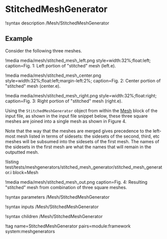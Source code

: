 # StitchedMeshGenerator

!syntax description /Mesh/StitchedMeshGenerator

## Example

Consider the following three meshes.

!media media/mesh/stitched_mesh_left.png style=width:32%;float:left; caption=Fig. 1: Left portion of "stitched" mesh (left.e).

!media media/mesh/stitched_mesh_center.png style=width:32%;float:left;margin-left:2%; caption=Fig. 2: Center portion of "stitched" mesh (center.e).

!media media/mesh/stitched_mesh_right.png style=width:32%;float:right; caption=Fig. 3: Right portion of "stitched" mesh (right.e).

Using the `StitchedMeshGenerator` object from within the [Mesh](/Mesh/index.md) block of the input file, as shown in the input
file snippet below, these three square meshes are joined into a single mesh as shown in Figure 4.

Note that the way that the meshes are merged gives precedence to the left-most mesh listed in terms of sidesets: the sidesets of the second, third, etc meshes will be subsumed into the sidesets of the first mesh. The names of the sidesets in the first mesh are what the names that will remain in the outputted mesh. 

!listing test/tests/meshgenerators/stitched_mesh_generator/stitched_mesh_generator.i block=Mesh

!media media/mesh/stitched_mesh_out.png caption=Fig. 4: Resulting "stitched" mesh from combination of three square meshes.

!syntax parameters /Mesh/StitchedMeshGenerator

!syntax inputs /Mesh/StitchedMeshGenerator

!syntax children /Mesh/StitchedMeshGenerator

!tag name=StitchedMeshGenerator pairs=module:framework system:meshgenerators
